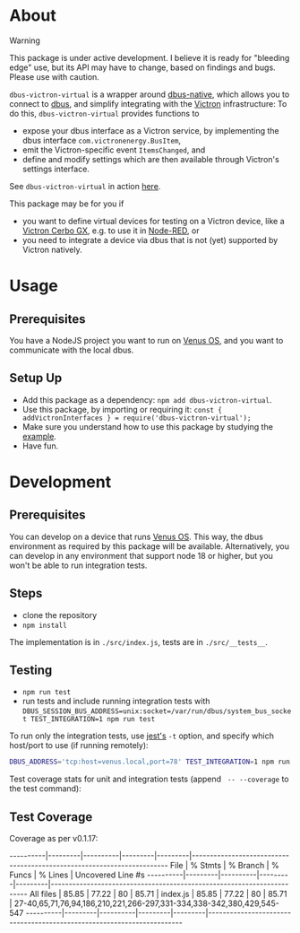 # About

> [!WARNING]  
> This package is under active development. I believe it is ready for "bleeding
> edge" use, but its API may have to change, based on findings and bugs.
> Please use with caution.

`dbus-victron-virtual` is a wrapper around
[dbus-native](https://www.npmjs.com/package/dbus-native), which allows you to
connect to [dbus](https://www.freedesktop.org/wiki/Software/dbus/), and
simplify integrating with the [Victron](https://www.victronenergy.com/)
infrastructure: To do this, `dbus-victron-virtual` provides functions to

- expose your dbus interface as a Victron service, by implementing the dbus interface `com.victronenergy.BusItem`,
- emit the Victron-specific event `ItemsChanged`, and
- define and modify settings which are then available through Victron's settings interface.

See `dbus-victron-virtual` in action [here](https://github.com/Chris927/dbus-victron-virtual-test).

This package may be for you if

- you want to define virtual devices for testing on a Victron device, like a [Victron Cerbo GX](https://www.victronenergy.com/media/pg/Cerbo_GX/en/index-en.html), e.g. to use it in [Node-RED](https://www.victronenergy.com/live/venus-os:large), or
- you need to integrate a device via dbus that is not (yet) supported by Victron natively.

# Usage

## Prerequisites

You have a NodeJS project you want to run on [Venus
OS](https://github.com/victronenergy/venus), and you want to communicate with
the local dbus.

## Setup Up

- Add this package as a dependency: `npm add dbus-victron-virtual`.
- Use this package, by importing or requiring it: `const { addVictronInterfaces } = require('dbus-victron-virtual');`
- Make sure you understand how to use this package by studying the [example](https://github.com/Chris927/dbus-victron-virtual-test).
- Have fun.

# Development

## Prerequisites

You can develop on a device that runs [Venus OS](https:/.com/victronenergy/venus). This way, the dbus environment as required by this package will be available. Alternatively, you can develop in any environment that support node 18 or higher, but you won't be able to run integration tests.

## Steps

- clone the repository
- `npm install`

The implementation is in `./src/index.js`, tests are in `./src/__tests__`.

## Testing

- `npm run test`
- run tests and include running integration tests with `DBUS_SESSION_BUS_ADDRESS=unix:socket=/var/run/dbus/system_bus_socket TEST_INTEGRATION=1 npm run test`

To run only the integration tests, use [jest's](https://jestjs.io/docs/cli) `-t` option, and specify which host/port to use (if running remotely):

```bash
DBUS_ADDRESS='tcp:host=venus.local,port=78' TEST_INTEGRATION=1 npm run test -- -t 'integration'
```

Test coverage stats for unit and integration tests (append ` -- --coverage` to the test command):


## Test Coverage

Coverage as per v0.1.17:

----------|---------|----------|---------|---------|-----------------------------------------------------------------------
File      | % Stmts | % Branch | % Funcs | % Lines | Uncovered Line #s
----------|---------|----------|---------|---------|-----------------------------------------------------------------------
All files |   85.85 |    77.22 |      80 |   85.71 |
 index.js |   85.85 |    77.22 |      80 |   85.71 | 27-40,65,71,76,94,186,210,221,266-297,331-334,338-342,380,429,545-547
----------|---------|----------|---------|---------|-----------------------------------------------------------------------

